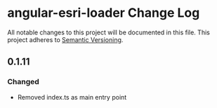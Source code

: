 # angular-esri-loader Change Log
All notable changes to this project will be documented in this file.
This project adheres to [Semantic Versioning](http://semver.org/).

## 0.1.11
### Changed
- Removed index.ts as main entry point
